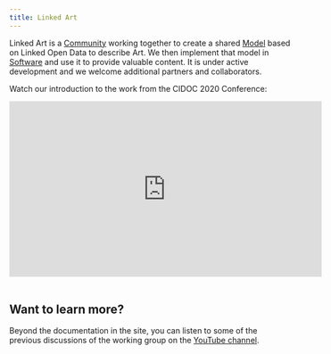 ```yaml
---
title: Linked Art
---
```


Linked Art is a [Community](/community/) working together to create a shared [Model](/model/) based on Linked Open Data to describe Art. We then implement that model in [Software](/software/) and use it to provide valuable content. It is under active development and we welcome additional partners and collaborators.

Watch our introduction to the work from the CIDOC 2020 Conference:

<center>
<iframe width="560" height="315" src="https://www.youtube.com/embed/afO7KEysda8?start=183" frameborder="0" allow="accelerometer; autoplay; clipboard-write; encrypted-media; gyroscope; picture-in-picture" allowfullscreen></iframe>
</center>

<br/>

## Want to learn more?

Beyond the documentation in the site, you can listen to some of the previous discussions of the working group on the [YouTube channel](https://www.youtube.com/channel/UCNASnutgByTdQHGehoOUlSA).


<div id="devbranch" style="display:none">

<b>Development Previews</b>

<ul id="branches"></ul>
</div>

<script src="/media/vendor/gh3.js"></script>
<script>
if (window.location.hostname != "linked.art") {
	var me = new Gh3.User("linked-art");
	var larepo = new Gh3.Repository("linked.art", me);
	larepo.fetch(
		function(err, res) {
			if (err) return;
			larepo.fetchBranches(
				function(err, res) {
					if (err) return;
					// var branches = larepo.getBranches();
					larepo.eachBranch(
						function(branch) {
							if (branch.name != "master") {
								$("#branches").append('<li><a href="https://'+branch.name+
									'--linked-art.netlify.com/">'+branch.name+'</a></ul>');
								// Getting files is hard, need to walk through many commits
								// and somehow determine when to stop
							}
						}
					)					
				}
			);
			larepo.fetchPulls(
				function(err, res) {
					if (err) return;
					// var pulls = larepo.getPulls();
					larepo.eachPull(
						function(pull) {
							$("#branches").append('<li><a href="https://deploy-preview-'+pull.number+
								'--linked-art.netlify.com/">Pull Request '+pull.number+'</a>' +
								'<ul id="files_'+pull.number+'">');
							pull.fetchFiles(
								function(err, res) {
									_.each(res.files, function(file) {
										if (file.filename.startsWith("content")) {
											fn = file.filename.replace('content', '', 1)
											if (fn.endsWith(".html") || fn.endsWith(".json")) {
												$("#files_"+pull.number).append('<li><a href="https://deploy-preview-'+
													pull.number+'--linked-art.netlify.com/'+fn+'">'+fn+"</a></li>");
											}
										}
									})
								}
							);
						}
					)					
				}
			);
		}
	);
	$("#devbranch").show()
}

</script>
